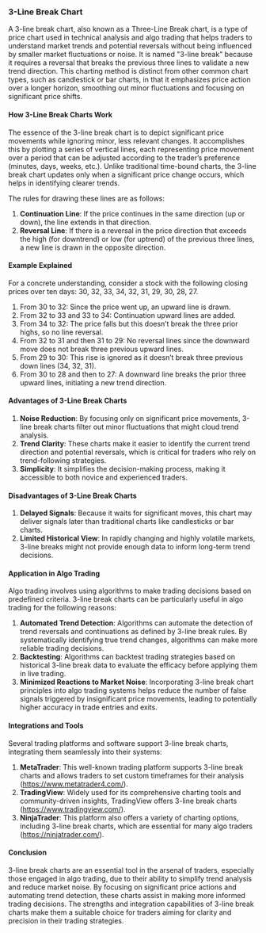 ### 3-Line Break Chart

A 3-line break chart, also known as a Three-Line Break chart, is a type of price chart used in technical analysis and algo trading that helps traders to understand market trends and potential reversals without being influenced by smaller market fluctuations or noise. It is named "3-line break" because it requires a reversal that breaks the previous three lines to validate a new trend direction. This charting method is distinct from other common chart types, such as candlestick or bar charts, in that it emphasizes price action over a longer horizon, smoothing out minor fluctuations and focusing on significant price shifts.

#### How 3-Line Break Charts Work

The essence of the 3-line break chart is to depict significant price movements while ignoring minor, less relevant changes. It accomplishes this by plotting a series of vertical lines, each representing price movement over a period that can be adjusted according to the trader’s preference (minutes, days, weeks, etc.). Unlike traditional time-bound charts, the 3-line break chart updates only when a significant price change occurs, which helps in identifying clearer trends.

The rules for drawing these lines are as follows:

1. **Continuation Line**: If the price continues in the same direction (up or down), the line extends in that direction.
2. **Reversal Line**: If there is a reversal in the price direction that exceeds the high (for downtrend) or low (for uptrend) of the previous three lines, a new line is drawn in the opposite direction.

#### Example Explained

For a concrete understanding, consider a stock with the following closing prices over ten days: 30, 32, 33, 34, 32, 31, 29, 30, 28, 27.

1. From 30 to 32: Since the price went up, an upward line is drawn.
2. From 32 to 33 and 33 to 34: Continuation upward lines are added.
3. From 34 to 32: The price falls but this doesn’t break the three prior highs, so no line reversal.
4. From 32 to 31 and then 31 to 29: No reversal lines since the downward move does not break three previous upward lines.
5. From 29 to 30: This rise is ignored as it doesn’t break three previous down lines (34, 32, 31). 
6. From 30 to 28 and then to 27: A downward line breaks the prior three upward lines, initiating a new trend direction.

#### Advantages of 3-Line Break Charts

1. **Noise Reduction**: By focusing only on significant price movements, 3-line break charts filter out minor fluctuations that might cloud trend analysis.
2. **Trend Clarity**: These charts make it easier to identify the current trend direction and potential reversals, which is critical for traders who rely on trend-following strategies.
3. **Simplicity**: It simplifies the decision-making process, making it accessible to both novice and experienced traders.

#### Disadvantages of 3-Line Break Charts

1. **Delayed Signals**: Because it waits for significant moves, this chart may deliver signals later than traditional charts like candlesticks or bar charts.
2. **Limited Historical View**: In rapidly changing and highly volatile markets, 3-line breaks might not provide enough data to inform long-term trend decisions.

#### Application in Algo Trading

Algo trading involves using algorithms to make trading decisions based on predefined criteria. 3-line break charts can be particularly useful in algo trading for the following reasons:

1. **Automated Trend Detection**: Algorithms can automate the detection of trend reversals and continuations as defined by 3-line break rules. By systematically identifying true trend changes, algorithms can make more reliable trading decisions.
2. **Backtesting**: Algorithms can backtest trading strategies based on historical 3-line break data to evaluate the efficacy before applying them in live trading.
3. **Minimized Reactions to Market Noise**: Incorporating 3-line break chart principles into algo trading systems helps reduce the number of false signals triggered by insignificant price movements, leading to potentially higher accuracy in trade entries and exits.

#### Integrations and Tools

Several trading platforms and software support 3-line break charts, integrating them seamlessly into their systems:

1. **MetaTrader**: This well-known trading platform supports 3-line break charts and allows traders to set custom timeframes for their analysis (https://www.metatrader4.com/).
2. **TradingView**: Widely used for its comprehensive charting tools and community-driven insights, TradingView offers 3-line break charts (https://www.tradingview.com/).
3. **NinjaTrader**: This platform also offers a variety of charting options, including 3-line break charts, which are essential for many algo traders (https://ninjatrader.com/).

#### Conclusion

3-line break charts are an essential tool in the arsenal of traders, especially those engaged in algo trading, due to their ability to simplify trend analysis and reduce market noise. By focusing on significant price actions and automating trend detection, these charts assist in making more informed trading decisions. The strengths and integration capabilities of 3-line break charts make them a suitable choice for traders aiming for clarity and precision in their trading strategies.
